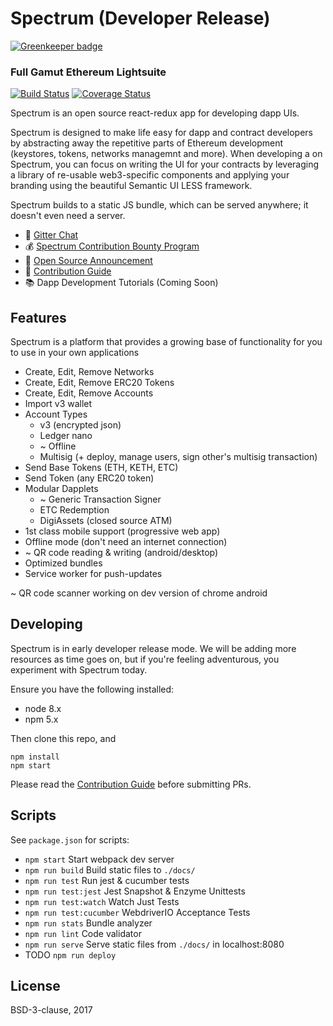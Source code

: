 # Spectrum (Developer Release)

[![Greenkeeper badge](https://badges.greenkeeper.io/spectrum/spectrum.svg)](https://greenkeeper.io/)

### Full Gamut Ethereum Lightsuite

[![Build Status](https://travis-ci.org/spectrum/spectrum.svg?branch=develop)](https://travis-ci.org/spectrum/spectrum?branch=develop)
[![Coverage Status](https://coveralls.io/repos/github/spectrum/spectrum/badge.svg?branch=ci)](https://coveralls.io/github/spectrum/spectrum?branch=ci)

Spectrum is an open source react-redux app for developing dapp UIs.

Spectrum is designed to make life easy for dapp and contract developers by abstracting away the repetitive parts of Ethereum development (keystores, tokens, networks managemnt and more). When developing a on Spectrum, you can focus on writing the UI for your contracts by leveraging a library of re-usable web3-specific components and applying your branding using the beautiful Semantic UI LESS framework.

Spectrum builds to a static JS bundle, which can be served anywhere; it doesn't even need a server.

* 💬 [Gitter Chat](https://gitter.im/spectrum)
* 💰 [Spectrum Contribution Bounty Program](https://github.com/spectrum/spectrum/wiki/Spectrum-Contribution-Bounty-Program)
* 📢 [Open Source Announcement](https://medium.com/@Digix/ann-digix-spectrum-open-sourced-contributor-bounty-the-future-17adfe926dd1)
* 🤝 [Contribution Guide](https://github.com/spectrum/spectrum/wiki/Contribution-Guide)
* 📚 Dapp Development Tutorials (Coming Soon)

## Features

Spectrum is a platform that provides a growing base of functionality for you to use in your own applications

* Create, Edit, Remove Networks
* Create, Edit, Remove ERC20 Tokens
* Create, Edit, Remove Accounts
* Import v3 wallet
* Account Types
  * v3 (encrypted json)
  * Ledger nano
  * ~ Offline
  * Multisig (+ deploy, manage users, sign other's multisig transaction)
* Send Base Tokens (ETH, KETH, ETC)
* Send Token (any ERC20 token)
* Modular Dapplets
  * ~ Generic Transaction Signer
  * ETC Redemption
  * DigiAssets (closed source ATM)
* 1st class mobile support (progressive web app)
* Offline mode (don't need an internet connection)
* ~ QR code reading & writing (android/desktop)
* Optimized bundles
* Service worker for push-updates

~ QR code scanner working on dev version of chrome android

## Developing

Spectrum is in early developer release mode. We will be adding more resources as time goes on, but if you're feeling adventurous, you experiment with Spectrum today.

Ensure you have the following installed:

* node 8.x
* npm 5.x

Then clone this repo, and

```
npm install
npm start
```

Please read the [Contribution  Guide](https://github.com/spectrum/spectrum/wiki/Contribution-Guide) before submitting PRs.

## Scripts

See `package.json` for scripts:

* `npm start` Start webpack dev server
* `npm run build` Build static files to `./docs/`
* `npm run test` Run jest & cucumber tests
* `npm run test:jest` Jest Snapshot & Enzyme Unittests
* `npm run test:watch` Watch Just Tests
* `npm run test:cucumber` WebdriverIO Acceptance Tests
* `npm run stats` Bundle analyzer
* `npm run lint` Code validator
* `npm run serve` Serve static files from `./docs/` in localhost:8080
* TODO `npm run deploy`

## License

BSD-3-clause, 2017

